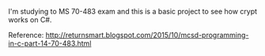 I'm studying to MS 70-483 exam and this is a basic project to see how crypt works on C#.

Reference: http://returnsmart.blogspot.com/2015/10/mcsd-programming-in-c-part-14-70-483.html
